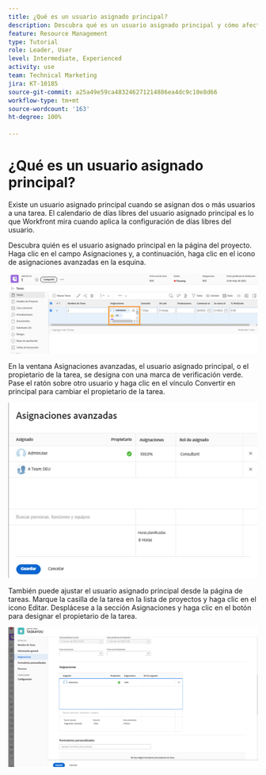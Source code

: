 ```yaml
---
title: ¿Qué es un usuario asignado principal?
description: Descubra qué es un usuario asignado principal y cómo afecta a la administración de sus recursos.
feature: Resource Management
type: Tutorial
role: Leader, User
level: Intermediate, Experienced
activity: use
team: Technical Marketing
jira: KT-10185
source-git-commit: a25a49e59ca483246271214886ea4dc9c10e8d66
workflow-type: tm+mt
source-wordcount: '163'
ht-degree: 100%

---
```


# ¿Qué es un usuario asignado principal?

Existe un usuario asignado principal cuando se asignan dos o más usuarios a una tarea. El calendario de días libres del usuario asignado principal es lo que Workfront mira cuando aplica la configuración de días libres del usuario.

Descubra quién es el usuario asignado principal en la página del proyecto. Haga clic en el campo Asignaciones y, a continuación, haga clic en el icono de asignaciones avanzadas en la esquina.

![múltiples usuarios asignados](assets/pa_01.png)

En la ventana Asignaciones avanzadas, el usuario asignado principal, o el propietario de la tarea, se designa con una marca de verificación verde. Pase el ratón sobre otro usuario y haga clic en el vínculo Convertir en principal para cambiar el propietario de la tarea.

![usuario asignado principal seleccionado](assets/pa_02.png)

También puede ajustar el usuario asignado principal desde la página de tareas. Marque la casilla de la tarea en la lista de proyectos y haga clic en el icono Editar. Desplácese a la sección Asignaciones y haga clic en el botón para designar el propietario de la tarea.

![botón propietario de tarea](assets/pa_03.png)

